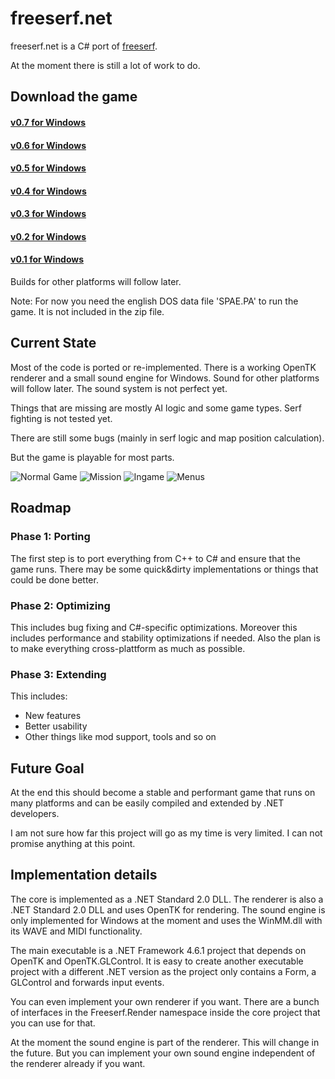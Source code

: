 # freeserf.net
freeserf.net is a C# port of [freeserf](https://github.com/freeserf/freeserf).

At the moment there is still a lot of work to do.


## Download the game

#### [v0.7 for Windows](https://github.com/Pyrdacor/freeserf.net/raw/master/builds/Windows/Build%20v0.7.zip)
#### [v0.6 for Windows](https://github.com/Pyrdacor/freeserf.net/raw/master/builds/Windows/Build%20v0.6.zip)
#### [v0.5 for Windows](https://github.com/Pyrdacor/freeserf.net/raw/master/builds/Windows/Build%20v0.5.zip)
#### [v0.4 for Windows](https://github.com/Pyrdacor/freeserf.net/raw/master/builds/Windows/Build%20v0.4.zip)
#### [v0.3 for Windows](https://github.com/Pyrdacor/freeserf.net/raw/master/builds/Windows/Build%20v0.3.zip)
#### [v0.2 for Windows](https://github.com/Pyrdacor/freeserf.net/raw/master/builds/Windows/Build%20v0.2.zip)
#### [v0.1 for Windows](https://github.com/Pyrdacor/freeserf.net/raw/master/builds/Windows/Build%20v0.1.zip)

Builds for other platforms will follow later.

Note: For now you need the english DOS data file 'SPAE.PA' to run the game. It is not included in the zip file.


## Current State

Most of the code is ported or re-implemented. There is a working OpenTK renderer and a small sound engine for Windows. Sound for other platforms will follow later. The sound system is not perfect yet.

Things that are missing are mostly AI logic and some game types. Serf fighting is not tested yet.

There are still some bugs (mainly in serf logic and map position calculation).

But the game is playable for most parts.

![Normal Game](https://github.com/Pyrdacor/freeserf.net/raw/master/images/Settlers_1.png "Start a normal game")
![Mission](https://github.com/Pyrdacor/freeserf.net/raw/master/images/Settlers_2.png "Start a mission")
![Ingame](https://github.com/Pyrdacor/freeserf.net/raw/master/images/Settlers_3.png "Build your settlement")
![Menus](https://github.com/Pyrdacor/freeserf.net/raw/master/images/Settlers_4.png "Change settings")


## Roadmap

### Phase 1: Porting

The first step is to port everything from C++ to C# and ensure that the game runs.
There may be some quick&dirty implementations or things that could be done better.

### Phase 2: Optimizing

This includes bug fixing and C#-specific optimizations.
Moreover this includes performance and stability optimizations if needed.
Also the plan is to make everything cross-plattform as much as possible.

### Phase 3: Extending

This includes:

- New features
- Better usability
- Other things like mod support, tools and so on


## Future Goal

At the end this should become a stable and performant game that runs on many platforms and can be easily compiled and extended by .NET developers.

I am not sure how far this project will go as my time is very limited. I can not promise anything at this point.


## Implementation details

The core is implemented as a .NET Standard 2.0 DLL. The renderer is also a .NET Standard 2.0 DLL and uses OpenTK for rendering. The sound engine is only implemented for Windows at the moment and uses the WinMM.dll with its WAVE and MIDI functionality.

The main executable is a .NET Framework 4.6.1 project that depends on OpenTK and OpenTK.GLControl. It is easy to create another executable project with a different .NET version as the project only contains a Form, a GLControl and forwards input events.

You can even implement your own renderer if you want. There are a bunch of interfaces in the Freeserf.Render namespace inside the core project that you can use for that.

At the moment the sound engine is part of the renderer. This will change in the future. But you can implement your own sound engine independent of the renderer already if you want.
